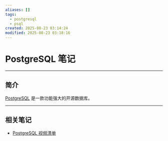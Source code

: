 ```yaml
---
aliases: []
tags:
  - postgresql
  - psql
created: 2025-08-23 03:14:24
modified: 2025-08-23 03:18:16
---
```


# PostgreSQL 笔记

---

## 简介

[PostgreSQL](https://www.postgresql.org/) 是一款功能强大的开源数据库。

---

## 相关笔记

* [PostgreSQL 视频清单](PostgreSQL_Videos.md)


